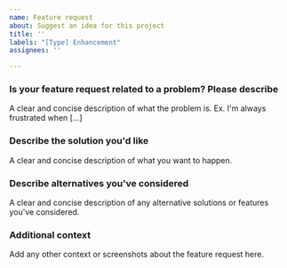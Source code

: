 ```yaml
---
name: Feature request
about: Suggest an idea for this project
title: ''
labels: "[Type] Enhancement"
assignees: ''

---
```


<!-- Thanks for contributing to WP Job Manager Indeed Integration! Pick a clear title ("Job Dashboard: Show the posted date of the jobs") and proceed. -->

### Is your feature request related to a problem? Please describe
A clear and concise description of what the problem is. Ex. I'm always frustrated when [...]

### Describe the solution you'd like
A clear and concise description of what you want to happen.

### Describe alternatives you've considered
A clear and concise description of any alternative solutions or features you've considered.

### Additional context
Add any other context or screenshots about the feature request here.
